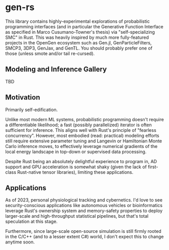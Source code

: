 # gen-rs

This library contains highly-experimental explorations of probabilistic programming interfaces (and in particular the Generative Function Interface as specified in Marco Cusumano-Towner's thesis) via "self-specializing SMC" in Rust. This was heavily inspired by much more fully-featured projects in the OpenGen ecosystem such as Gen.jl, GenParticleFilters, SMCP3, 3DP3, GenJax, and GenTL. You should probably prefer one of those (unless smote and/or tail re-cursed).


## Modeling and Inference Gallery

TBD


## Motivation

Primarily self-edification.

Unlike most modern ML systems, probabilistic programming doesn't require a differentiable likelihood; a fast (possibly parallelized) iterator is often sufficient for inference. This aligns well with Rust's principle of "fearless concurrency". However, most embodied (read: practical) modeling efforts still require extensive parameter tuning and Langevin or Hamiltonian Monte Carlo inference moves, to effectively leverage numerical gradients of the local energy landscape in top-down or supervised data processing.

Despite Rust being an absolutely delightful experience to program in, AD support and GPU acceleration is somewhat shaky (given the lack of first-class Rust-native tensor libraries), limiting these applications.


## Applications

As of 2023, personal physiological tracking and cybernetics. I'd love to see security-conscious applications like autonomous vehicles or bioinformatics leverage Rust's ownership system and memory-safety properties to deploy larger-scale and high-throughput statistical pipelines, but that's total speculation at this stage.

Furthermore, since large-scale open-source simulation is still firmly rooted in the C/C++ (and to a lesser extent C#) world, I don't expect this to change anytime soon.